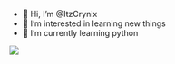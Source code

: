 - 👋 Hi, I’m @ItzCrynix
- 👀 I’m interested in learning new things
- 🌱 I’m currently learning python

![](https://komarev.com/ghpvc/?username=ItzCrynix)

<!---
ItzCrynix/ItzCrynix is a ✨ special ✨ repository because its `README.md` (this file) appears on your GitHub profile.
You can click the Preview link to take a look at your changes.
--->
